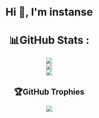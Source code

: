 <div id="header" align="center">

<h1 align="center">Hi 👋, I'm instanse</h1>

<div>

# 📊GitHub Stats :
![](https://github-readme-stats.vercel.app/api?username=instanse&theme=radical&hide_border=false&include_all_commits=true&count_private=true)<br/>
![](https://github-readme-streak-stats.herokuapp.com/?user=instanse&theme=radical&hide_border=false)<br/>
![](https://github-readme-stats.vercel.app/api/top-langs/?username=instanse&theme=radical&hide_border=false&include_all_commits=true&count_private=true&layout=compact)


## 🏆GitHub Trophies
![](https://github-profile-trophy.vercel.app/?username=instanse&theme=radical&no-frame=false&no-bg=false&margin-w=4)
